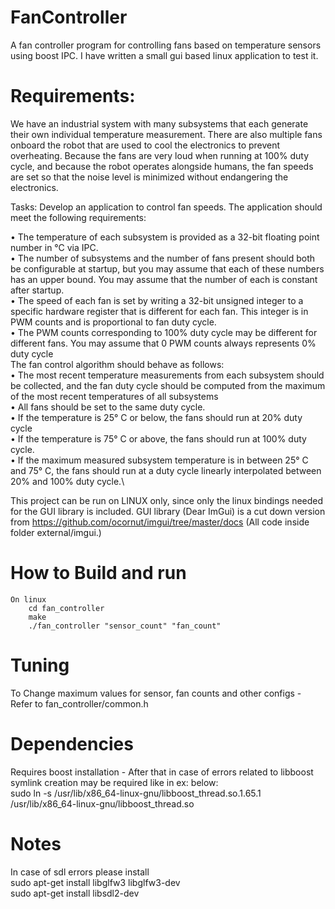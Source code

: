 # FanController
A fan controller program for controlling fans based on temperature sensors using boost IPC. I have written a small gui based linux application to test it.

# Requirements:
We have an industrial system with many subsystems that each generate their own individual temperature measurement.
There are also multiple fans onboard the robot that are used to cool the electronics to prevent overheating.
Because the fans are very loud when running at 100% duty cycle, and because the robot operates alongside
humans, the fan speeds are set so that the noise level is minimized without endangering the electronics.

Tasks:
Develop an application to control fan speeds. The application should meet the following
requirements:

• The temperature of each subsystem is provided as a 32-bit floating point number in °C via IPC.\
• The number of subsystems and the number of fans present should both be configurable at startup, but you
may assume that each of these numbers has an upper bound. You may assume that the number of each
is constant after startup.\
• The speed of each fan is set by writing a 32-bit unsigned integer to a specific hardware register that is
different for each fan. This integer is in PWM counts and is proportional to fan duty cycle.\
• The PWM counts corresponding to 100% duty cycle may be different for different fans. You may assume
that 0 PWM counts always represents 0% duty cycle\
The fan control algorithm should behave as follows:\
• The most recent temperature measurements from each subsystem should be collected, and the fan duty
cycle should be computed from the maximum of the most recent temperatures of all subsystems\
• All fans should be set to the same duty cycle.\
• If the temperature is 25° C or below, the fans should run at 20% duty cycle\
• If the temperature is 75° C or above, the fans should run at 100% duty cycle.\
• If the maximum measured subsystem temperature is in between 25° C and 75° C, the fans should run at a
duty cycle linearly interpolated between 20% and 100% duty cycle.\


This project can be run on LINUX only, since only the linux bindings needed for the GUI library is included.
GUI library (Dear ImGui) is a cut down version from https://github.com/ocornut/imgui/tree/master/docs (All code inside folder external/imgui.)


# How to Build and run

    On linux
        cd fan_controller
        make
        ./fan_controller "sensor_count" "fan_count"

# Tuning 
To Change maximum values for sensor, fan counts and other configs - Refer to fan_controller/common.h

# Dependencies 
Requires boost installation - After that in case of errors related to libboost symlink creation may be required like in ex: below:\
    sudo ln -s /usr/lib/x86_64-linux-gnu/libboost_thread.so.1.65.1 /usr/lib/x86_64-linux-gnu/libboost_thread.so

# Notes
In case of sdl errors please install\
    sudo apt-get install libglfw3 libglfw3-dev\
    sudo apt-get install libsdl2-dev
